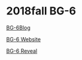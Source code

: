 # 2018fall BG-6

[BG-6Blog ](https://mdecadp2018.github.io/finalproject-bg6/blog/index.html)

[BG-6 Website ](https://mdecadp2018.github.io/finalproject-bg6/content/index.html)

[BG-6 Reveal ](https://mdecadp2018.github.io/finalproject-bg6/reveal/index.html#/)